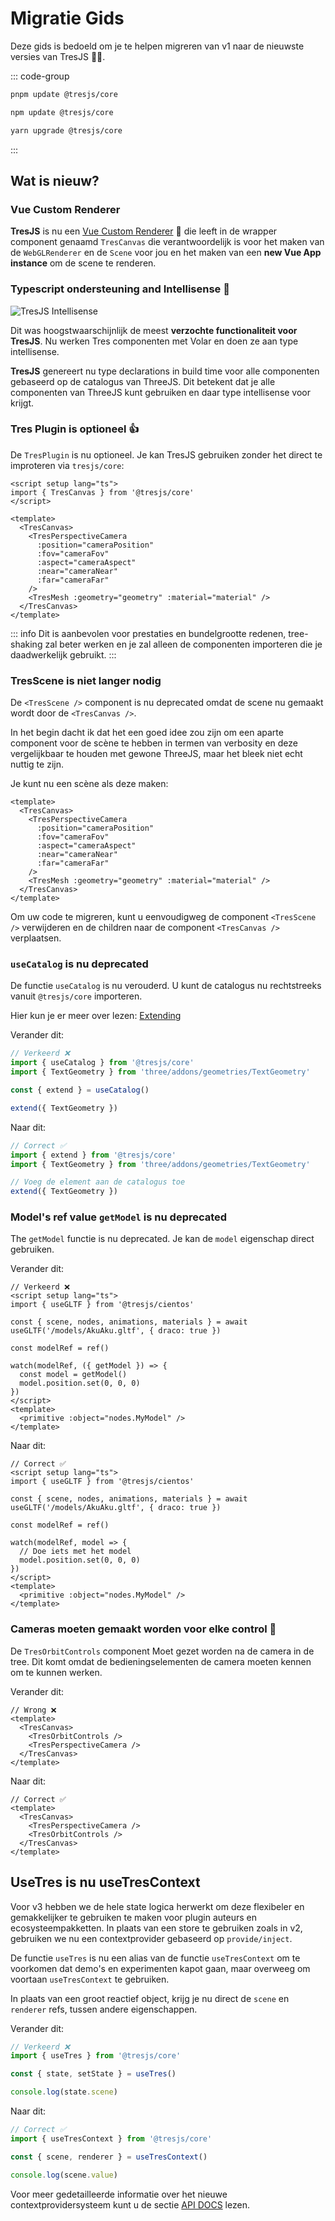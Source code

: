 # Migratie Gids

Deze gids is bedoeld om je te helpen migreren van v1 naar de nieuwste versies van TresJS 🤩✨.

::: code-group

```bash [pnpm]
pnpm update @tresjs/core
```

```bash [npm]
npm update @tresjs/core
```

```bash [yarn]
yarn upgrade @tresjs/core
```

:::

## Wat is nieuw?

### Vue Custom Renderer

**TresJS** is nu een [Vue Custom Renderer](https://vuejs.org/api/custom-renderer.html#createrenderer) 🎉 die leeft in de wrapper component genaamd `TresCanvas` die verantwoordelijk is voor het maken van de `WebGLRenderer` en de `Scene` voor jou en het maken van een **new Vue App instance** om de scene te renderen.

### Typescript ondersteuning and Intellisense 🦾

![TresJS Intellisense](/v2-intellisense.gif)

Dit was hoogstwaarschijnlijk de meest **verzochte functionaliteit voor TresJS**. Nu werken Tres componenten met Volar en doen ze aan type intellisense.

**TresJS** genereert nu type declarations in build time voor alle componenten gebaseerd op de catalogus van ThreeJS. Dit betekent dat je alle componenten van ThreeJS kunt gebruiken en daar type intellisense voor krijgt.

### Tres Plugin is optioneel 👍

De `TresPlugin` is nu optioneel. Je kan TresJS gebruiken zonder het direct te improteren via `tresjs/core`:

```vue
<script setup lang="ts">
import { TresCanvas } from '@tresjs/core'
</script>

<template>
  <TresCanvas>
    <TresPerspectiveCamera
      :position="cameraPosition"
      :fov="cameraFov"
      :aspect="cameraAspect"
      :near="cameraNear"
      :far="cameraFar"
    />
    <TresMesh :geometry="geometry" :material="material" />
  </TresCanvas>
</template>
```

::: info
Dit is aanbevolen voor prestaties en bundelgrootte redenen, tree-shaking zal beter werken en je zal alleen de componenten importeren die je daadwerkelijk gebruikt.
:::

### TresScene is niet langer nodig

De `<TresScene />` component is nu deprecated omdat de scene nu gemaakt wordt door de `<TresCanvas />`.

In het begin dacht ik dat het een goed idee zou zijn om een aparte component voor de scène te hebben in termen van verbosity en deze vergelijkbaar te houden met gewone ThreeJS, maar het bleek niet echt nuttig te zijn.

Je kunt nu een scène als deze maken:


```vue
<template>
  <TresCanvas>
    <TresPerspectiveCamera
      :position="cameraPosition"
      :fov="cameraFov"
      :aspect="cameraAspect"
      :near="cameraNear"
      :far="cameraFar"
    />
    <TresMesh :geometry="geometry" :material="material" />
  </TresCanvas>
</template>
```

Om uw code te migreren, kunt u eenvoudigweg de component `<TresScene />` verwijderen en de children naar de component `<TresCanvas />` verplaatsen.

### `useCatalog` is nu deprecated

De functie `useCatalog` is nu verouderd. U kunt de catalogus nu rechtstreeks vanuit `@tresjs/core` importeren.

Hier kun je er meer over lezen: [Extending](/nl/advanced/extending.md)

Verander dit:

```ts {2,5,7}
// Verkeerd ❌
import { useCatalog } from '@tresjs/core'
import { TextGeometry } from 'three/addons/geometries/TextGeometry'

const { extend } = useCatalog()

extend({ TextGeometry })
```

Naar dit:

```ts {2,6}
// Correct ✅
import { extend } from '@tresjs/core'
import { TextGeometry } from 'three/addons/geometries/TextGeometry'

// Voeg de element aan de catalogus toe
extend({ TextGeometry })
```

### Model's ref value `getModel` is nu deprecated

The `getModel` functie is nu deprecated. Je kan de `model` eigenschap direct gebruiken.

Verander dit:

```vue {7,9-12}
// Verkeerd ❌
<script setup lang="ts">
import { useGLTF } from '@tresjs/cientos'

const { scene, nodes, animations, materials } = await useGLTF('/models/AkuAku.gltf', { draco: true })

const modelRef = ref()

watch(modelRef, ({ getModel }) => {
  const model = getModel()
  model.position.set(0, 0, 0)
})
</script>
<template>
  <primitive :object="nodes.MyModel" />
</template>
```

Naar dit:

```vue {7,9-12}
// Correct ✅
<script setup lang="ts">
import { useGLTF } from '@tresjs/cientos'

const { scene, nodes, animations, materials } = await useGLTF('/models/AkuAku.gltf', { draco: true })

const modelRef = ref()

watch(modelRef, model => {
  // Doe iets met het model
  model.position.set(0, 0, 0)
})
</script>
<template>
  <primitive :object="nodes.MyModel" />
</template>
```

### Cameras moeten gemaakt worden voor elke control 🎥

De `TresOrbitControls` component Moet gezet worden na de camera in de tree. Dit komt omdat de bedieningselementen de camera moeten kennen om te kunnen werken.

Verander dit:

```vue {3,5}
// Wrong ❌
<template>
  <TresCanvas>
    <TresOrbitControls />
    <TresPerspectiveCamera />
  </TresCanvas>
</template>
```

Naar dit:

```vue {3,5}
// Correct ✅
<template>
  <TresCanvas>
    <TresPerspectiveCamera />
    <TresOrbitControls />
  </TresCanvas>
</template>
```

## UseTres is nu useTresContext <Badge type="warning" text="^3.0.0" />

Voor v3 hebben we de hele state logica herwerkt om deze flexibeler en gemakkelijker te gebruiken te maken voor plugin auteurs en ecosysteempakketten. In plaats van een store te gebruiken zoals in v2, gebruiken we nu een contextprovider gebaseerd op `provide/inject`.

De functie `useTres` is nu een alias van de functie `useTresContext` om te voorkomen dat demo's en experimenten kapot gaan, maar overweeg om voortaan `useTresContext` te gebruiken.

In plaats van een groot reactief object, krijg je nu direct de `scene` en `renderer` refs, tussen andere eigenschappen.

Verander dit:

```ts {2}
// Verkeerd ❌
import { useTres } from '@tresjs/core'

const { state, setState } = useTres()

console.log(state.scene)
```

Naar dit:

```ts {2}
// Correct ✅
import { useTresContext } from '@tresjs/core'

const { scene, renderer } = useTresContext()

console.log(scene.value)
```

Voor meer gedetailleerde informatie over het nieuwe contextprovidersysteem kunt u de sectie [API DOCS](/nl/api/composables.md) lezen.